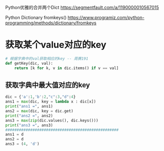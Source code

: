 
Python优雅的合并两个Dict https://segmentfault.com/a/1190000010567015

Python Dictionary fromkeys() https://www.programiz.com/python-programming/methods/dictionary/fromkeys

# 获取某个value对应的key

```py
# 根据字典中的val获取相应的key -- 周赛191
def getKey(dic, val):
    return [k for k, v in dic.items() if v == val]
```

## 获取字典中最大值对应的key

```py
dic = {'a':1,'b':2,"c":3,"d":4}
ans1 = max(dic, key = lambda x : dic[x])
print("ans1 =", ans1)
ans2 = max(dic, key = dic.get)
print("ans2 =", ans2)
ans3 = max(zip(dic.values(), dic.keys()))
print("ans3 =", ans3)
##################################################
ans1 = d
ans2 = d
ans3 = (4, 'd')
```
